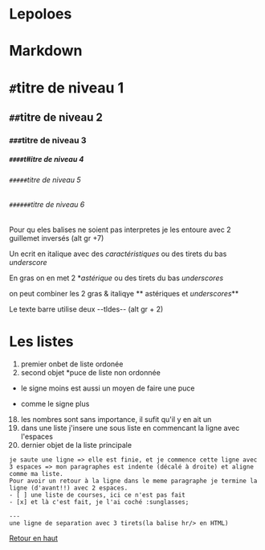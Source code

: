 # Lepoloes
# Markdown

<a name="haut">

# `#`titre de niveau 1
## `##`titre de niveau 2
### `###`titre de niveau 3
##### `####`t#itre de niveau 4
###### `#####`titre de niveau 5
###### `######`titre de niveau 6



Pour qu eles balises ne soient pas interpretes je les entoure avec 2 guillemet inversés (alt gr +7)

Un ecrit en italique avec des *caractéristiques* ou des tirets du bas _underscore_

En gras on en met 2 **astérique* ou des tirets du bas _underscores_

on peut combiner les 2 gras & italiqye ** astériques et _underscores_**

Le texte barre utilise deux --tldes-- (alt gr + 2)

# Les listes

1. premier onbet de liste ordonée
2. second objet
 *puce de liste non ordonnée
  - le signe moins est aussi un moyen de faire une puce
 + comme le signe plus
 18. les nombres sont sans importance, il sufit qu'il y en ait un
  18. dans une liste j'insere une sous liste en commencant la ligne avec l'espaces
  4. dernier objet de la liste principale

    je saute une ligne => elle est finie, et je commence cette ligne avec 3 espaces => mon paragraphes est indente (décalé à droite) et aligne comme ma liste.
    Pour avoir un retour à la ligne dans le meme paragraphe je termine la ligne (d'avant!!) avec 2 espaces.
    - [ ] une liste de courses, ici ce n'est pas fait
    - [x] et là c'est fait, je l'ai coché :sunglasses;

    ---
    une ligne de separation avec 3 tirets(la balise hr/> en HTML)

 [Retour en haut](#haut)
